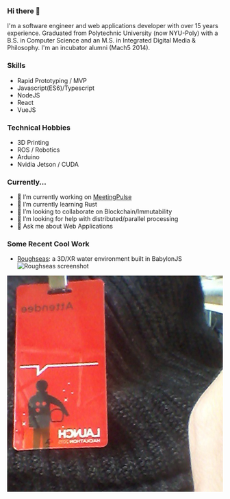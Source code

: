 
### Hi there 👋
I'm a software engineer and web applications developer with over 15 years experience. Graduated from Polytechnic University (now NYU-Poly) with a B.S. in Computer Science and an M.S. in Integrated Digital Media & Philosophy. I'm an incubator alumni (Mach5 2014).

### Skills
- Rapid Prototyping / MVP
- Javascript(ES6)/Typescript
- NodeJS
- React
- VueJS

### Technical Hobbies
- 3D Printing
- ROS / Robotics
- Arduino
- Nvidia Jetson / CUDA

### Currently...
- 🔭 I’m currently working on [MeetingPulse](https://meet.ps)
- 🌱 I’m currently learning Rust
- 👯 I’m looking to collaborate on Blockchain/Immutability
- 🤔 I’m looking for help with distributed/parallel processing
- 💬 Ask me about Web Applications

### Some Recent Cool Work
- [Roughseas](https://github.com/ogmedia/roughseas): a 3D/XR water environment built in BabylonJS ![Roughseas screenshot](https://github.com/ogmedia/ogmedia/bblog/main/roughseas.png)

![Sean](https://github.com/ogmedia/ogmedia/blob/main/580c8cf7b55740eafa4756048b799d7c.jpg)
